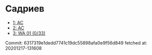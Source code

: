 # Садриев
- [1: AC](1.md)
- [2: AC](2.md)
- [3: WA 01 (0/33)](3.md)

Commit: 6317319e1dedd7741c19dc55898afa0e9f56d849
 fetched at: 20201217-131608
